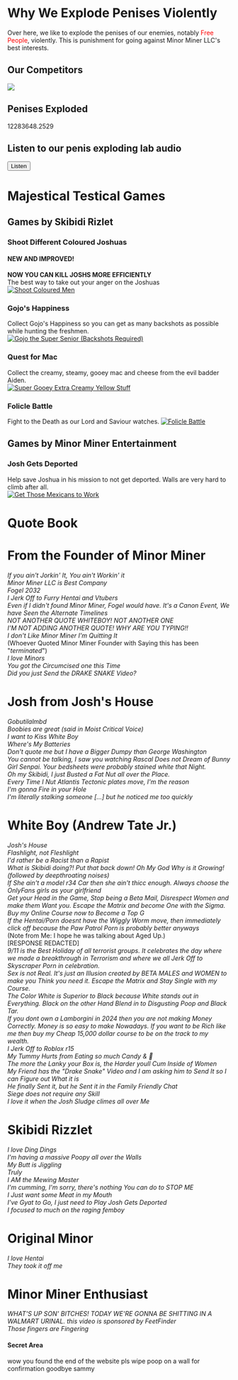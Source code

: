

# Why We Explode Penises Violently

Over here, we like to explode the penises of our enemies, notably <span style="color:red">Free People</span>, violently. This is punishment for going against Minor Miner LLC's best interests.

## Our Competitors
![](download.jpg)

## Penises Exploded
12283648.2529
  

## Listen to our penis exploding lab audio <br/>
<button id="btn" onclick="audio.play();"> Listen </button>
<script type = "text/javascript">
  const audio = new Audio();
  audio.src = "penisexplosionLab.mp3";
  number += 5.673;
</script>

# Majestical Testical Games

## Games by Skibidi Rizlet
### Shoot Different Coloured Joshuas
#### NEW AND IMPROVED!
**NOW YOU CAN KILL JOSHS MORE EFFICIENTLY** <br/>
The best way to take out your anger on the Joshuas <br/>
[![Shoot Coloured Men](SkibidiFortniteGaySex.png)](https://blended-mann.github.io/Shoot-Different-Coloured-Joshuas/)


### Gojo's Happiness
Collect Gojo's Happiness so you can get as many backshots as possible while hunting the freshmen. <br/>
[![Gojo the Super Senior (Backshots Required)](image.png)](https://blended-mann.github.io/GojosHappiness/) 

### Quest for Mac
Collect the creamy, steamy, gooey mac and cheese from the evil badder Aiden. <br/>
[![Super Gooey Extra Creamy Yellow Stuff](image_2024-03-01_213830669.png)](https://blended-mann.github.io/QuestForMac/)

### Folicle Battle
Fight to the Death as our Lord and Saviour watches.
[![Folicle Battle](Folicle.png 'Praise our Lord and Saviour')](https://cr33p0z.github.io/folliclebattle/)

## Games by Minor Miner Entertainment
<!---
  <span title="Ahh very nice"> <center>Company Motto</center></span>
  <div class="tenor-gif-embed" data-postid="16992979615419717731" data-share-method="host" data-aspect-ratio="0.7" data-width="40%"><a href="https://tenor.com/view/sukuna-jujutsu-kaisen-sukuna-laughing-gif-16992979615419717731">Sukuna Jujutsu Kaisen GIF</a>from     <a href="https://tenor.com/search/sukuna-gifs">Sukuna GIFs</a></div> <script type="text/javascript" async src="https://tenor.com/embed.js"></script>
--->
### Josh Gets Deported
Help save Joshua in his mission to not get deported. Walls are very hard to climb after all. <br/>
[![Get Those Mexicans to Work](image_2024-03-05_200429397.png)](https://blended-mann.github.io/JoshGetsDeported/) <br/>

# Quote Book
# From the Founder of Minor Miner
*If you ain't Jorkin' It, You ain't Workin' it* <br/>
*Minor Miner LLC is Best Company*
<br/>*Fogel 2032*<br/>
*I Jerk Off to Furry Hentai and Vtubers* <br/>
*Even if I didn't found Minor Miner, Fogel would have. It's a Canon Event, We have Seen the Alternate Timelines*<br/>
*NOT ANOTHER QUOTE WHITEBOY! NOT ANOTHER ONE*<br/>
*I'M NOT ADDING ANOTHER QUOTE! WHY ARE YOU TYPING!!*<br/>
*I don't Like Minor Miner I'm Quitting It*<br/> (Whoever Quoted Minor Miner Founder with Saying this has been "*terminated*")<br/>
*I love Minors*<br/>
*You got the Circumcised one this Time* <br/>
*Did you just Send the DRAKE SNAKE Video?*

# Josh from Josh's House
*Gobutilalmbd* <br/>
*Boobies are great (said in Moist Critical Voice)* <br/>
*I want to Kiss White Boy* <br/>
*Where's My Batteries* <br/>
*Don't quote me but I have a Bigger Dumpy than George Washington*<br/>
*You cannot be talking, I saw you watching Rascal Does not Dream of Bunny Girl Senpai. Your bedsheets were probably stained white that Night.* <br/>
*Oh my Skibidi, I just Busted a Fat Nut all over the Place.* <br/>
*Every Time I Nut Atlantis Tectonic plates move, I'm the reason*  <br/>
*I'm gonna Fire in your Hole* <br/>
*I'm literally stalking someone [...] but he noticed me too quickly* 



# White Boy (Andrew Tate Jr.)
*Josh's House* <br/>
*Flashlight, not Fleshlight* <br/>
*I'd rather be a Racist than a Rapist* <br/>
*What is Skibidi doing?! Put that back down! Oh My God Why is it Growing! (followed by deepthroating noises)* <br/>
*If She ain't a model r34 Car then she ain't thicc enough. Always choose the OnlyFans girls as your girlfriend*<br/>
*Get your Head in the Game, Stop being a Beta Mail, Disrespect Women and make them Want you. Escape the Matrix and become One with the Sigma. Buy my Online Course now to Become a Top G*<br/>
*If the Hentai/Porn doesnt have the Wiggly Worm move, then immediately click off because the Paw Patrol Porn is probably better anyways* <br/>(Note from Me: I hope he was talking about Aged Up.)<br/>[RESPONSE REDACTED]<br/>
*9/11 is the Best Holiday of all terrorist groups. It celebrates the day where we made a breakthrough in Terrorism and where we all Jerk Off to Skyscraper Porn in celebration.* <br/>
*Sex is not Real. It's just an Illusion created by BETA MALES and WOMEN to make you Think you need it. Escape the Matrix and Stay Single with my Course.* <br/>
*The Color White is Superior to Black because White stands out in Everything. Black on the other Hand Blend in to Disgusting Poop and Black Tar.* <br/>
*If you dont own a Lamborgini in 2024 then you are not making Money Correctly. Money is so easy to make Nowadays. If you want to be Rich like me then buy my Cheap 15,000 dollar course to be on the track to my wealth.*<br/>
*I Jerk Off to Roblox r15* <br/>
*My Tummy Hurts from Eating so much Candy & 💩* <br/>
*The more the Lanky your Box is, the Harder youll Cum Inside of Women* <br/>
*My Friend has the "Drake Snake" Video and I am asking him to Send It so I can Figure out What it is*
<br/>
*He finally Sent it, but he Sent it in the Family Friendly Chat* <br/>
*Siege does not require any Skill* <br/>
*I love it when the Josh Sludge climes all over Me* 

# Skibidi Rizzlet
*I love Ding Dings* <br/>
*I'm having a massive Poopy all over the Walls*
<br/>
*My Butt is Jiggling* <br/>
*Truly* <br/>
*I AM the Mewing Master*<br/>
*I'm cumming, I'm sorry, there's nothing You can do to STOP ME*<br/>
*I Just want some Meat in my Mouth* <br/>
*I've Gyat to Go, I just need to Play Josh Gets Deported* <br/>
*I focused to much on the raging femboy*

# Original Minor
*I love Hentai* <br/>
*They took it off me*

# Minor Miner Enthusiast
*WHAT'S UP SON' BITCHES! TODAY WE'RE GONNA BE SHITTING IN A WALMART URINAL. this video is sponsored by FeetFinder* <br/>
*Those fingers are Fingering*

#### Secret Area
wow you found the end of the website pls wipe poop on a wall for confirmation goodbye sammy
